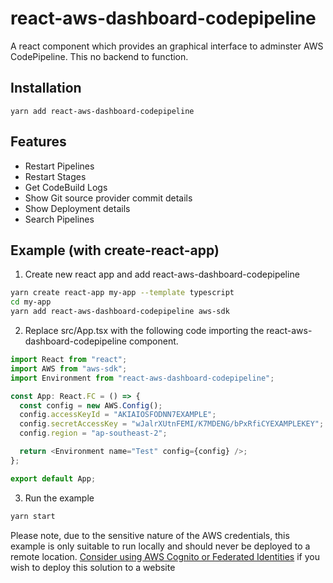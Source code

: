 # react-aws-dashboard-codepipeline

A react component which provides an graphical interface to adminster AWS CodePipeline. This no backend to function.

## Installation

```
yarn add react-aws-dashboard-codepipeline
```

## Features

- Restart Pipelines
- Restart Stages
- Get CodeBuild Logs
- Show Git source provider commit details
- Show Deployment details
- Search Pipelines



## Example (with create-react-app)

1. Create new react app and add react-aws-dashboard-codepipeline
```bash
yarn create react-app my-app --template typescript
cd my-app
yarn add react-aws-dashboard-codepipeline aws-sdk
```

2. Replace src/App.tsx with the following code importing the react-aws-dashboard-codepipeline component.
```typescript
import React from "react";
import AWS from "aws-sdk";
import Environment from "react-aws-dashboard-codepipeline";

const App: React.FC = () => {
  const config = new AWS.Config();
  config.accessKeyId = "AKIAIOSFODNN7EXAMPLE";
  config.secretAccessKey = "wJalrXUtnFEMI/K7MDENG/bPxRfiCYEXAMPLEKEY";
  config.region = "ap-southeast-2";

  return <Environment name="Test" config={config} />;
};

export default App;
```

3. Run the example
```bash
yarn start
```

Please note, due to the sensitive nature of the AWS credentials, this example is only suitable to run locally and should never be deployed to a remote location. [Consider using AWS Cognito or Federated Identities](https://docs.aws.amazon.com/sdk-for-javascript/v2/developer-guide/loading-browser-credentials-federated-id.html) if you wish to deploy this solution to a website
